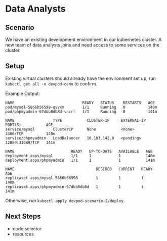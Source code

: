 # Data Analysts

## Scenario

We have an existing development environment in our kubernetes cluster.
A new team of data analysts joins and need access to some services on the cluster.

## Setup

Existing virtual clusters should already have the environment set up, run `kubectl get all -n devpod-demo` to confirm.

Example Output:

```
NAME                              READY   STATUS    RESTARTS   AGE
pod/mysql-5866b56598-qvvxm        1/1     Running   0          140m
pod/phpmyadmin-67dbb8db8d-vncrr   1/1     Running   0          141m

NAME                 TYPE           CLUSTER-IP     EXTERNAL-IP   PORT(S)           AGE
service/mysql        ClusterIP      None           <none>        3306/TCP          140m
service/phpmyadmin   LoadBalancer   10.103.142.0   <pending>     12080:31689/TCP   141m

NAME                         READY   UP-TO-DATE   AVAILABLE   AGE
deployment.apps/mysql        1/1     1            1           140m
deployment.apps/phpmyadmin   1/1     1            1           141m

NAME                                    DESIRED   CURRENT   READY   AGE
replicaset.apps/mysql-5866b56598        1         1         1       140m
replicaset.apps/phpmyadmin-67dbb8db8d   1         1         1       141m
```

Otherwise, run `kubectl apply devpod-scenario-2/deploy`.

## Next Steps

- node selector
- resources
